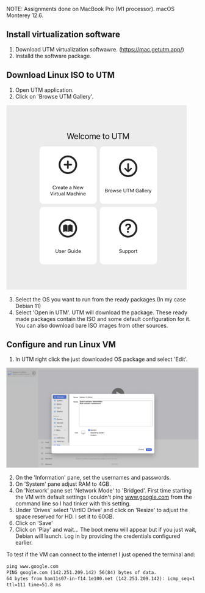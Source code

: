 NOTE: Assignments done on  MacBook Pro (M1 processor). macOS Monterey 12.6.

## Install virtualization software

1. Download UTM virtualization softwawre. (https://mac.getutm.app/)
2. Installd the software package.

## Download Linux ISO to UTM

1. Open UTM application.
2. Click on 'Browse UTM Gallery'.

![UTM start menu.](/assets/images/startMenu.png 'Start Menu')

3. Select the OS you want to run from the ready packages.(In my case Debian 11)
4. Select 'Open in UTM'. UTM will download the package. These ready made packages contain the ISO and some default configuration for it. You can also download bare ISO images from other sources.

## Configure and run Linux VM

1. In UTM right click the just downloaded OS package and select 'Edit'.

![UTM configuration window for the VM.](/assets/images/configuration.png 'Configuration')

2. On the 'Information' pane, set the usernames and passwords.
3. On 'System' pane adjust RAM  to 4GB.
4. On 'Network' pane set 'Network Mode' to 'Bridged'. First time starting the VM with default settings I couldn't ping www.google.com from the command line so I had tinker with this setting.
5. Under 'Drives' select 'VirtIO Drive' and click on 'Resize' to adjust the space reserved for HD. I set it to 60GB.
6. Click on 'Save'
7. Click on 'Play' and wait... The boot menu will appear but if you just wait, Debian will launch. Log in by providing the credentials configured earlier.

To test if the VM can connect to the internet I just opened the terminal and:

	ping www.google.com
	PING google.com (142.251.209.142) 56(84) bytes of data.
	64 bytes from ham11s07-in-f14.1e100.net (142.251.209.142): icmp_seq=1 ttl=111 time=51.8 ms

